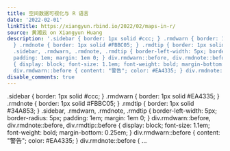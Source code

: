 ```yaml
---
title: 空间数据可视化与 R 语言
date: '2022-02-01'
linkTitle: https://xiangyun.rbind.io/2022/02/maps-in-r/
source: 黄湘云 on Xiangyun Huang
description: '.sidebar { border: 1px solid #ccc; } .rmdwarn { border: 1px solid #EA4335;
  } .rmdnote { border: 1px solid #FBBC05; } .rmdtip { border: 1px solid #34A853; }
  .sidebar, .rmdwarn, .rmdnote, .rmdtip { border-left-width: 5px; border-radius: 5px;
  padding: 1em; margin: 1em 0; } div.rmdwarn::before, div.rmdnote::before, div.rmdtip::before
  { display: block; font-size: 1.1em; font-weight: bold; margin-bottom: 0.25em; }
  div.rmdwarn::before { content: "警告"; color: #EA4335; } div.rmdnote::before { ...'
disable_comments: true
---
```

.sidebar { border: 1px solid #ccc; } .rmdwarn { border: 1px solid #EA4335; } .rmdnote { border: 1px solid #FBBC05; } .rmdtip { border: 1px solid #34A853; } .sidebar, .rmdwarn, .rmdnote, .rmdtip { border-left-width: 5px; border-radius: 5px; padding: 1em; margin: 1em 0; } div.rmdwarn::before, div.rmdnote::before, div.rmdtip::before { display: block; font-size: 1.1em; font-weight: bold; margin-bottom: 0.25em; } div.rmdwarn::before { content: "警告"; color: #EA4335; } div.rmdnote::before { ...